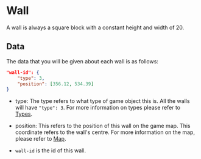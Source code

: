 # Wall

A wall is always a square block with a constant height and width of 20.

## Data

The data that you will be given about each wall is as follows:

```json
"wall-id": {
    "type": 3,
    "position": [356.12, 534.39]
}
```

* type: The type refers to what type of game object this is. All the walls will have `"type": 3`.
For more information on types please refer to [Types](../game_logic/types.md).

* position: This refers to the position of this wall on the game map. This coordinate refers to the wall's centre.
For more information on the map, please refer to [Map](../game_logic/map.md).

* `wall-id` is the id of this wall.
